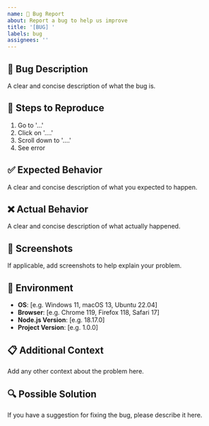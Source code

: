 ```yaml
---
name: 🐛 Bug Report
about: Report a bug to help us improve
title: '[BUG] '
labels: bug
assignees: ''
---
```


## 🐛 Bug Description

A clear and concise description of what the bug is.

## 🔄 Steps to Reproduce

1. Go to '...'
2. Click on '....'
3. Scroll down to '....'
4. See error

## ✅ Expected Behavior

A clear and concise description of what you expected to happen.

## ❌ Actual Behavior

A clear and concise description of what actually happened.

## 📸 Screenshots

If applicable, add screenshots to help explain your problem.

## 🔧 Environment

- **OS**: [e.g. Windows 11, macOS 13, Ubuntu 22.04]
- **Browser**: [e.g. Chrome 119, Firefox 118, Safari 17]
- **Node.js Version**: [e.g. 18.17.0]
- **Project Version**: [e.g. 1.0.0]

## 📋 Additional Context

Add any other context about the problem here.

## 🔍 Possible Solution

If you have a suggestion for fixing the bug, please describe it here.
